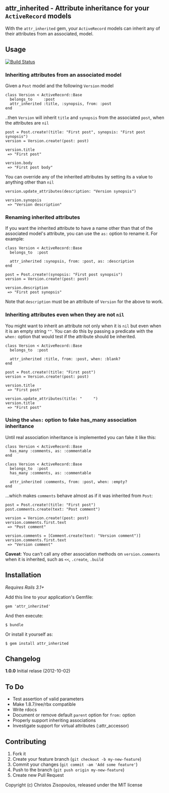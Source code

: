## attr_inherited - Attribute inheritance for your `ActiveRecord` models

With the `attr_inherited` gem, your `ActiveRecord` models can inherit any of their attributes from an associated, model.

## Usage

[![Build Status](https://secure.travis-ci.org/christos/attr_inherited.png)](http://travis-ci.org/christos/attr_inherited)

### Inheriting attributes from an associated model

Given a `Post` model and the following `Version` model

    class Version < ActiveRecord::Base
      belongs_to     :post
      attr_inherited :title, :synopsis, from: :post
    end

..then `Version` will inherit `title` and `synopsis` from the associated `post`, when the attributes are `nil`

    post = Post.create!(title: "First post", synopsis: "First post synopsis")
    version = Version.create!(post: post)
    
    version.title
     => "First post"

    version.body
     => "First post body"

You can override any of the inherited attributes by setting its a value to anything other than `nil`

    version.update_attributes(description: "Version synopsis")
    
    version.synopsis
     => "Version description"

### Renaming inherited attributes

If you want the inherited attribute to have a name other than that of the associated model's attribute, you can use the `as:` option to rename it. For example:

    class Version < ActiveRecord::Base
      belongs_to  :post

      attr_inherited :synopsis, from: :post, as: :description
    end

    post = Post.create!(synopsis: "First post synopsis")
    version = Version.create!(post: post)
    
    version.description
     => "First post synopsis"

Note that `description` must be an attribute of `Version` for the above to work.

### Inheriting attributes even when they are not `nil`

You might want to inherit an attribute not only when it is `nil` but even when it is an empty string `""`. You can do this by passing a predicate with the `when:` option that would test if the attribute should be inherited.

    class Version < ActiveRecord::Base
      belongs_to  :post

      attr_inherited :title, from: :post, when: :blank?
    end

    post = Post.create!(title: "First post")
    version = Version.create!(post: post)
    
    version.title
     => "First post"

    version.update_attributes(title: "     ")
    version.title
     => "First post"

### Using the `when:` option to fake has_many association inheritance

Until real association inheritance is implemented you can fake it like this:

    class Version < ActiveRecord::Base
      has_many :comments, as: :commentable
    end

    class Version < ActiveRecord::Base
      belongs_to  :post
      has_many :comments, as: :commentable

      attr_inherited :comments, from: :post, when: :empty?
    end

...which makes `comments` behave almost as if it was inherited from `Post`:

    post = Post.create!(title: "First post")
    post.comments.create(text: "Post comment")
    
    version = Version.create!(post: post)
    version.comments.first.text
     => "Post comment"

    version.comments = [Comment.create(text: "Version comment")]
    version.comments.first.text
     => "Version comment"

**Caveat**: You can't call any other association methods on `version.comments` when it is inherited, such as `<<`, `.create`, `.build`

## Installation

*Requires Rails 3.1+*

Add this line to your application's Gemfile:

    gem 'attr_inherited'

And then execute:

    $ bundle

Or install it yourself as:

    $ gem install attr_inherited

## Changelog

**1.0.0** Initial relase (2012-10-02)

## To Do

  * Test assertion of valid parameters
  * Make 1.8.7/ree/rbx compatible
  * Write rdocs
  * Document or remove default `parent` option for `from:` option
  * Properly support inheriting associations
  * Investigate support for virtual attributes (:attr_accessor)

## Contributing

1. Fork it
2. Create your feature branch (`git checkout -b my-new-feature`)
3. Commit your changes (`git commit -am 'Add some feature'`)
4. Push to the branch (`git push origin my-new-feature`)
5. Create new Pull Request

Copyright (c) Christos Zisopoulos, released under the MIT license